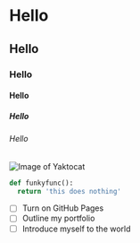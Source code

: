 # Hello
## Hello
### Hello
#### Hello
##### Hello
###### Hello

![Image of Yaktocat](https://octodex.github.com/images/yaktocat.png)

```py
def funkyfunc():
  return 'this does nothing'
```

- [ ] Turn on GitHub Pages
- [ ] Outline my portfolio
- [ ] Introduce myself to the world
